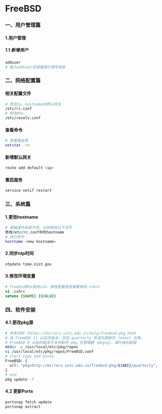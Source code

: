 FreeBSD
=

### 一、用户管理篇
#### 1.用户管理
##### 1.1 新增用户
```bash
adduser
# 输入adduser后根据提示填写信息
```

### 二、网络配置篇
#### 相关配置文件 
```bash
# 修改ip、hostname和默认网关
/etc/rc.conf
# 修改dns
/etc/resolv.conf
```
#### 查看命令
```bash 
# 查看路由表
netstat -rn 
```

#### 新增默认网关
```bash 
route add default <ip>
```

#### 重启服务
```bash 
service netif restart 
```

### 三、系统篇
#### 1.更改hostname
```bash
# 根据操作系统不同，分别修改以下文件
修改/etc/rc.conf中的hostname
# 执行命令
hostname <new hostname>
```

#### 2.同步ntp时间
```bash
ntpdate time.nist.gov
```

#### 3.修改环境变量
```csh 
# freebsd默认使用csh，修改配置信息需要修改.cshrc
vi .cshrc
setenv {$NAME} {$VALUE}
```

### 四、软件安装
####  4.1.更改pkg源
```bash
# 参考资料：https://mirrors.ustc.edu.cn/help/freebsd-pkg.html
# 自 FreeBSD 11 以后的版本，包括 quarterly 和滚动更新的 latest 仓库。
# FreeBSD 9 以前的版本不支持新的 pkg 包管理器（pkgng），请升级到新版
mkdir -p /usr/local/etc/pkg/repos
vi /usr/local/etc/pkg/repos/FreeBSD.conf
# start copy and paste
FreeBSD: {
  url: "pkg+http://mirrors.ustc.edu.cn/freebsd-pkg/${ABI}/quarterly",
}
# end 
pkg update -f
```

#### 4.2 更新Ports
```bash 
portsnap fetch update
portsnap extract
```


